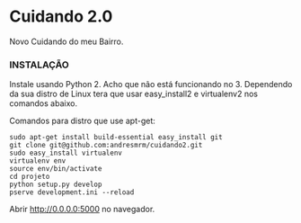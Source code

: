 Cuidando 2.0
=========

Novo Cuidando do meu Bairro.


### INSTALAÇÃO

Instale usando Python 2. Acho que não está funcionando no 3. Dependendo da sua distro de Linux tera que usar easy_install2 e virtualenv2 nos comandos abaixo.

Comandos para distro que use apt-get:

	sudo apt-get install build-essential easy_install git
	git clone git@github.com:andresmrm/cuidando2.git
	sudo easy_install virtualenv
	virtualenv env
	source env/bin/activate
	cd projeto
	python setup.py develop
	pserve development.ini --reload

Abrir http://0.0.0.0:5000 no navegador.
